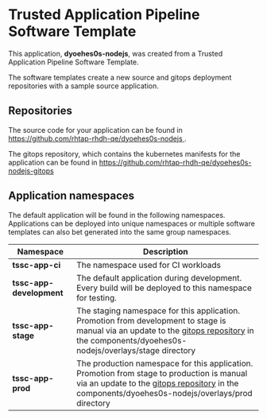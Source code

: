 # Trusted Application Pipeline Software Template

This application, **dyoehes0s-nodejs**, was created from a Trusted Application Pipeline Software Template.

The software templates create a new source and gitops deployment repositories with a sample source application. 

## Repositories

The source code for your application can be found in [https://github.com/rhtap-rhdh-qe/dyoehes0s-nodejs ](https://github.com/rhtap-rhdh-qe/dyoehes0s-nodejs ).
 
The gitops repository, which contains the kubernetes manifests for the application can be found in 
[https://github.com/rhtap-rhdh-qe/dyoehes0s-nodejs-gitops ](https://github.com/rhtap-rhdh-qe/dyoehes0s-nodejs-gitops ) 

## Application namespaces 

The default application will be found in the following namespaces. Applications can be deployed into unique namespaces or multiple software templates can also bet generated into the same group namespaces.  

|  Namespace   |  Description   |  
| -------- | -------- |
| **tssc-app-ci** | The namespace used for CI workloads |
| **tssc-app-development** | The default application during development. Every build will be deployed to this namespace for testing. |
| **tssc-app-stage** | The staging namespace for this application. Promotion from development to stage is manual via an update to the [gitops repository](https://github.com/rhtap-rhdh-qe/dyoehes0s-nodejs-gitops ) in the components/dyoehes0s-nodejs/overlays/stage directory |
| **tssc-app-prod** | The production namespace for this application. Promotion from stage to production is manual via an update to the [gitops repository](https://github.com/rhtap-rhdh-qe/dyoehes0s-nodejs-gitops ) in the components/dyoehes0s-nodejs/overlays/prod directory |